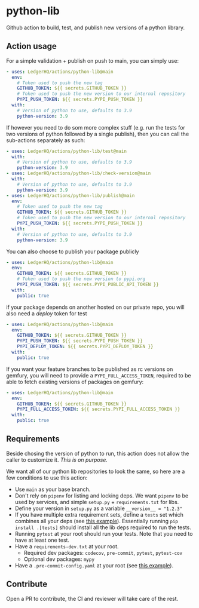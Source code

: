 # python-lib

Github action to build, test, and publish new versions of a python library.

## Action usage

For a simple validation + publish on push to main, you can simply use:

```yaml
- uses: LedgerHQ/actions/python-lib@main
  env:
    # Token used to push the new tag
    GITHUB_TOKEN: ${{ secrets.GITHUB_TOKEN }}
    # Token used to push the new version to our internal repository
    PYPI_PUSH_TOKEN: ${{ secrets.PYPI_PUSH_TOKEN }}
  with:
    # Version of python to use, defaults to 3.9
    python-version: 3.9
```

If however you need to do som more complex stuff (e.g. run the tests
for two versions of python followed by a single publish), then you can
call the sub-actions separately as such:

```yaml
- uses: LedgerHQ/actions/python-lib/test@main
  with:
    # Version of python to use, defaults to 3.9
    python-version: 3.9
- uses: LedgerHQ/actions/python-lib/check-version@main
  with:
    # Version of python to use, defaults to 3.9
    python-version: 3.9
- uses: LedgerHQ/actions/python-lib/publish@main
  env:
    # Token used to push the new tag
    GITHUB_TOKEN: ${{ secrets.GITHUB_TOKEN }}
    # Token used to push the new version to our internal repository
    PYPI_PUSH_TOKEN: ${{ secrets.PYPI_PUSH_TOKEN }}
  with:
    # Version of python to use, defaults to 3.9
    python-version: 3.9
```

You can also choose to publish your package publicly

```yaml
- uses: LedgerHQ/actions/python-lib@main
  env:
    GITHUB_TOKEN: ${{ secrets.GITHUB_TOKEN }}
    # Token used to push the new version to pypi.org
    PYPI_PUSH_TOKEN: ${{ secrets.PYPI_PUBLIC_API_TOKEN }}
  with:
    public: true
```

if your package depends on another hosted on our private repo, you will also
need a *deploy* token for test

```yaml
- uses: LedgerHQ/actions/python-lib@main
  env:
    GITHUB_TOKEN: ${{ secrets.GITHUB_TOKEN }}
    PYPI_PUSH_TOKEN: ${{ secrets.PYPI_PUSH_TOKEN }}
    PYPI_DEPLOY_TOKEN: ${{ secrets.PYPI_DEPLOY_TOKEN }}
  with:
    public: true
```

If you want your feature branches to be published as rc versions on gemfury, you
will need to provide a `PYPI_FULL_ACCESS_TOKEN`, required to be able to fetch
existing versions of packages on gemfury:

```yaml
- uses: LedgerHQ/actions/python-lib@main
  env:
    GITHUB_TOKEN: ${{ secrets.GITHUB_TOKEN }}
    PYPI_FULL_ACCESS_TOKEN: ${{ secrets.PYPI_FULL_ACCESS_TOKEN }}
  with:
    public: true
```

## Requirements

Beside chosing the version of python to run, this action does not allow the
caller to customize it. *This is on purpose.*

We want all of our python lib repositories to look the same, so here are
a few conditions to use this action:

- Use `main` as your base branch.
- Don't rely on `pipenv` for listing and locking deps. We want `pipenv` to
be used by services, and simple `setup.py` + `requirements.txt` for libs.
- Define your version in `setup.py` as a variable `__version__ = "1.2.3"`
- If you have multiple extra requirement sets, define a `tests` set which
combines all your deps (see [this example](https://github.com/LedgerHQ/python-ledgercommon/blob/main/setup.py#L35)).
Essentially running `pip install .[tests]` should install all the lib deps
required to run the tests.
- Running `pytest` at your root should run your tests. Note that you need
to have at least one test.
- Have a `requirements-dev.txt` at your root.
  - Required dev packages: `codecov`, `pre-commit`, `pytest`, `pytest-cov`
  - Optional dev packages: `mypy`
- Have a `.pre-commit-config.yaml` at your root (see [this example](https://github.com/LedgerHQ/python-ledgercommon/blob/main/.pre-commit-config.yaml)).

## Contribute

Open a PR to contribute, the CI and reviewer will take care of the rest.
